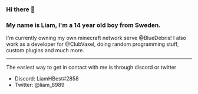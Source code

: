 ### Hi there 👋
### My name is Liam, I'm a 14 year old boy from Sweden.

I'm currently owning my own minecraft network serve @BlueDebris!
I also work as a developer for @ClubVaxel, doing random programming stuff, custom plugins and much more.

-------------------------------------------------------------------------------
The easiest way to get in contact with me is through discord or twitter
- Discord: LiamHBest#2858
- Twitter: @liam_8989

<!--
**LiamHBest0608/LiamHBest0608** is a ✨ _special_ ✨ repository because its `README.md` (this file) appears on your GitHub profile.

Here are some ideas to get you started:

- 🔭 I’m currently working on ...
- 🌱 I’m currently learning ...
- 👯 I’m looking to collaborate on ...
- 🤔 I’m looking for help with ...
- 💬 Ask me about ...
- 📫 How to reach me: ...
- 😄 Pronouns: ...
- ⚡ Fun fact: ...
-->
